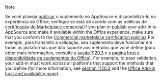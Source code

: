 > [!NOTE]
> <span data-ttu-id="90b11-101">Se você planeja [publicar](../publish/publish.md) o suplemento no AppSource e disponibilizá-lo na experiência do Office, verifique se está de acordo com as políticas de [certificação do Marketplace comercial](/legal/marketplace/certification-policies).</span><span class="sxs-lookup"><span data-stu-id="90b11-101">If you plan to [publish](../publish/publish.md) your add-in to AppSource and make it available within the Office experience, make sure that you conform to the [Commercial marketplace certification policies](/legal/marketplace/certification-policies).</span></span><span data-ttu-id="90b11-102">Por exemplo, para transmitir a validação, seu suplemento deve funcionar em todas as plataformas que dão suporte aos métodos que você define (para obter mais informações, consulte a [seção 1120,3](/legal/marketplace/certification-policies#11203-functionality) e a [página host e disponibilidade de suplementos do Office](../overview/office-add-in-availability.md)).</span><span class="sxs-lookup"><span data-stu-id="90b11-102"> For example, to pass validation, your add-in must work across all platforms that support the methods that you define (for more information, see [section 1120.3](/legal/marketplace/certification-policies#11203-functionality) and the [Office Add-in host and availability page](../overview/office-add-in-availability.md)).</span></span>
